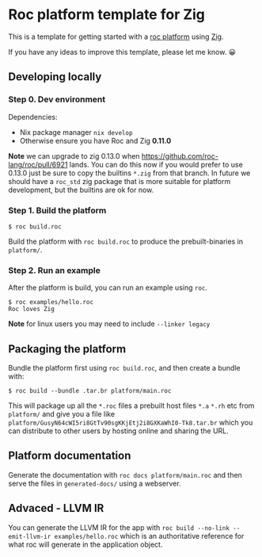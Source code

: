 # Roc platform template for Zig

This is a template for getting started with a [roc platform](https://www.roc-lang.org/platforms) using [Zig](https://ziglang.org).

If you have any ideas to improve this template, please let me know. 😀

## Developing locally

### Step 0. Dev environment

Dependencies:
- Nix package manager `nix develop`
- Otherwise ensure you have Roc and Zig **0.11.0**

**Note** we can upgrade to zig 0.13.0 when
https://github.com/roc-lang/roc/pull/6921 lands. You can do this now if you
would prefer to use 0.13.0 just be sure to copy the builtins `*.zig` from that
branch. In future we should have a `roc_std` zig package that is more suitable
for platform development, but the builtins are ok for now.

### Step 1. Build the platform

```
$ roc build.roc
```

Build the platform with `roc build.roc` to produce the prebuilt-binaries in `platform/`.

### Step 2. Run an example

After the platform is build, you can run an example using `roc`.

```
$ roc examples/hello.roc
Roc loves Zig
```

**Note** for linux users you may need to include `--linker legacy`

## Packaging the platform

Bundle the platform first using `roc build.roc`, and then create a bundle with:

```
$ roc build --bundle .tar.br platform/main.roc
```

This will package up all the `*.roc` files a prebuilt host files `*.a` `*.rh` etc from `platform/` and give you a file like `platform/GusyN64cWI5ri8GtTv90sgKKjEtj2i8GXKaWhI0-Tk8.tar.br` which you can distribute to other users by hosting online and sharing the URL.

## Platform documentation

Generate the documentation with `roc docs platform/main.roc` and then serve the files in `generated-docs/` using a webserver.

## Advaced - LLVM IR

You can generate the LLVM IR for the app with `roc build --no-link --emit-llvm-ir examples/hello.roc` which is an authoritative reference for what roc will generate in the application object.
